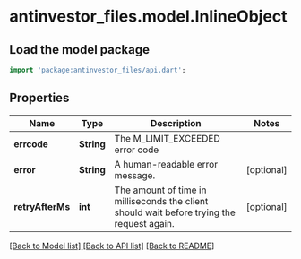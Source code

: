 # antinvestor_files.model.InlineObject

## Load the model package
```dart
import 'package:antinvestor_files/api.dart';
```

## Properties
Name | Type | Description | Notes
------------ | ------------- | ------------- | -------------
**errcode** | **String** | The M_LIMIT_EXCEEDED error code | 
**error** | **String** | A human-readable error message. | [optional] 
**retryAfterMs** | **int** | The amount of time in milliseconds the client should wait before trying the request again. | [optional] 

[[Back to Model list]](../README.md#documentation-for-models) [[Back to API list]](../README.md#documentation-for-api-endpoints) [[Back to README]](../README.md)


